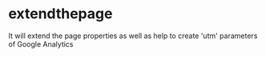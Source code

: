 # extendthepage
It will extend the page properties as well as help to create 'utm' parameters of Google Analytics
